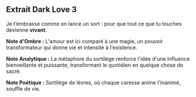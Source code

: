 ## Extrait Dark Love 3

Je t’embrasse comme on lance un sort : pour que tout ce que tu touches devienne **vivant**.

**Note d'Ombre :** L'amour est ici comparé à une magie, un pouvoir transformateur qui donne vie et intensité à l'existence.

**Note Analytique :** La métaphore du sortilège renforce l'idée d'une influence bienveillante et puissante, transformant le quotidien en quelque chose de sacré.

**Note Poétique :** Sortilège de lèvres, où chaque caresse anime l'inanimé, souffle de vie.
